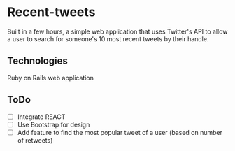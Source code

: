 # Recent-tweets

Built in a few hours, a simple web application that uses Twitter's API to allow a user to search for someone's 10 most recent tweets by their handle.

## Technologies

Ruby on Rails web application

## ToDo

- [ ] Integrate REACT
- [ ] Use Bootstrap for design
- [ ] Add feature to find the most popular tweet of a user (based on number of retweets)
